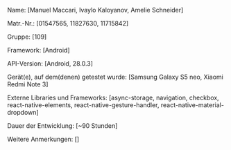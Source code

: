 Name:	[Manuel Maccari, Ivaylo Kaloyanov, Amelie Schneider]


Matr.-Nr.:	[01547565, 11827630, 11715842]


Gruppe:	[109]


Framework:	[Android]


API-Version:	[Android, 28.0.3]


Gerät(e), auf dem(denen) getestet wurde:
[Samsung Galaxy S5 neo, Xiaomi Redmi Note 3]


Externe Libraries und Frameworks:
[async-storage, navigation, checkbox, react-native-elements, 
react-native-gesture-handler, react-native-material-dropdown]


Dauer der Entwicklung:
[~90 Stunden]


Weitere Anmerkungen: 
[]